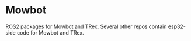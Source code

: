 # Mowbot
ROS2 packages for Mowbot and TRex. Several other repos contain esp32-side code for Mowbot and TRex.
